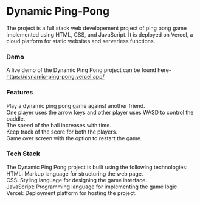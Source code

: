 # Dynamic Ping-Pong
The project is a full stack web developement project of ping pong game implemented using HTML, CSS, and JavaScript. It is deployed on Vercel, a cloud platform for static websites and serverless functions. <br/>

### Demo
A live demo of the Dynamic Ping Pong project can be found here- https://dynamic-ping-pong.vercel.app/  <br/>

### Features
Play a dynamic ping pong game against another friend. <br/>
One player uses the arrow keys and other player uses WASD to control the paddle. <br/>
The speed of the ball increases with time. <br/>
Keep track of the score for both the players. <br/>
Game over screen with the option to restart the game. <br/>

### Tech Stack
The Dynamic Ping Pong project is built using the following technologies: <br/>
HTML: Markup language for structuring the web page. <br/>
CSS: Styling language for designing the game interface. <br/>
JavaScript: Programming language for implementing the game logic. <br/>
Vercel: Deployment platform for hosting the project. <br/>
